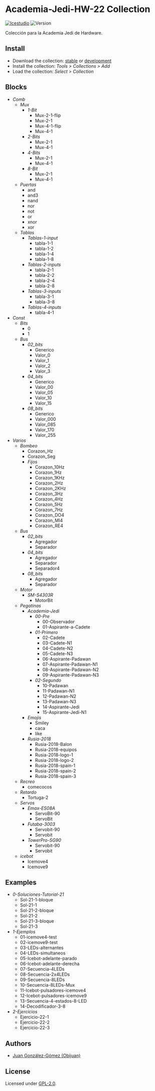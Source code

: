 # Academia-Jedi-HW-22 Collection

[![Icestudio](https://img.shields.io/badge/collection-icestudio-blue.svg)](https://github.com/FPGAwars/icestudio)
![Version](https://img.shields.io/badge/version-v0.1.0-orange.svg)

Colección para la Academia Jedi de Hardware.

## Install

* Download the collection: [stable](https://github.com/Obijuan/Academia-Jedi-Hw/archive/v0.1.0.zip) or [development](https://github.com/Obijuan/Academia-Jedi-Hw/archive/master.zip)
* Install the collection: *Tools > Collections > Add*
* Load the collection: *Select > Collection*

## Blocks
* *Comb*
  * *Mux*
    * *1-Bit*
      * Mux-2-1-flip
      * Mux-2-1
      * Mux-4-1-flip
      * Mux-4-1
    * *2-Bits*
      * Mux-2-1
      * Mux-4-1
    * *4-Bits*
      * Mux-2-1
      * Mux-4-1
    * *8-Bit*
      * Mux-2-1
      * Mux-4-1
  * *Puertas*
    * and
    * and3
    * nand
    * nor
    * not
    * or
    * xnor
    * xor
  * *Tablas*
    * *Tablas-1-input*
      * tabla-1-1
      * tabla-1-2
      * tabla-1-4
      * tabla-1-8
    * *Tablas-2-inputs*
      * tabla-2-1
      * tabla-2-2
      * tabla-2-4
      * tabla-2-8
    * *Tablas-3-inputs*
      * tabla-3-1
      * tabla-3-8
    * *Tablas-4-inputs*
      * tabla-4-1
* *Const*
  * *Bits*
    * 0
    * 1
  * *Bus*
    * *02_bits*
      * Generico
      * Valor_0
      * Valor_1
      * Valor_2
      * Valor_3
    * *04_bits*
      * Generico
      * Valor_00
      * Valor_05
      * Valor_10
      * Valor_15
    * *08_bits*
      * Generico
      * Valor_000
      * Valor_085
      * Valor_170
      * Valor_255
* *Varios*
  * *Bombeo*
    * Corazon_Hz
    * Corazon_Seg
    * *Fijos*
      * Corazon_10Hz
      * Corazon_1Hz
      * Corazon_1KHz
      * Corazon_2Hz
      * Corazon_2KHz
      * Corazon_3Hz
      * Corazon_4Hz
      * Corazon_5Hz
      * Corazon_7Hz
      * Corazon_DO4
      * Corazon_MI4
      * Corazon_RE4
  * *Bus*
    * *02_bits*
      * Agregador
      * Separador
    * *04_bits*
      * Agregador
      * Separador
      * Separador4
    * *08_bits*
      * Agregador
      * Separador
  * *Motor*
    * *SM-S4303R*
      * MotorBit
  * *Pegatinas*
    * *Academia-Jedi*
      * *00-Pre*
        * 00-Observador
        * 01-Aspirante-a-Cadete
      * *01-Primero*
        * 02-Cadete
        * 03-Cadete-N1
        * 04-Cadete-N2
        * 05-Cadete-N3
        * 06-Aspirante-Padawan
        * 07-Aspirante-Padawan-N1
        * 08-Aspirante-Padawan-N2
        * 09-Aspirante-Padawan-N3
      * *02-Segundo*
        * 10-Padawan
        * 11-Padawan-N1
        * 12-Padawan-N2
        * 13-Padawan-N3
        * 14-Aspirante-Jedi
        * 15-Aspirante-Jedi-N1
    * *Emojis*
      * Smiley
      * caca
      * like
    * *Rusia-2018*
      * Rusia-2018-Balon
      * Rusia-2018-equipos
      * Rusia-2018-logo-1
      * Rusia-2018-logo-2
      * Rusia-2018-spain-1
      * Rusia-2018-spain-2
      * Rusia-2018-spain-3
  * *Recreo*
    * comecocos
  * *Retardo*
    * Tortuga-2
  * *Servos*
    * *Emax-ES08A*
      * ServoBit-90
      * ServoBit
    * *Futaba-3003*
      * Servobit-90
      * Servobit
    * *TowerPro-SG90*
      * Servobit-90
      * Servobit
  * *icebot*
    * Icemove4
    * Icemove9

## Examples
* *0-Soluciones-Tutorial-21*
  * Sol-21-1-bloque
  * Sol-21-1
  * Sol-21-2-bloque
  * Sol-21-2
  * Sol-21-3-bloque
  * Sol-21-3
* *1-Ejemplos*
  * 01-icemove4-test
  * 02-icemove9-test
  * 03-LEDs-alternantes
  * 04-LEDs-simultaneos
  * 05-Icebot-adelante-parado
  * 06-Icebot-adelante-derecha
  * 07-Secuencia-4LEDs
  * 08-Secuencia-2x4LEDs
  * 09-Secuencia-8LEDs
  * 10-Secuencia-8LEDs-Mux
  * 11-Icebot-pulsadores-icemove4
  * 12-Icebot-pulsadores-icemove9
  * 13-Secuencia-4-estados-8-LED
  * 14-Decodificador-3-8
* *2-Ejercicios*
  * Ejercicio-22-1
  * Ejercicio-22-2
  * Ejercicio-22-3


## Authors
* [Juan González-Gómez (Obijuan)](https://github.com/Obijuan)


## License

Licensed under [GPL-2.0](https://opensource.org/licenses/GPL-2.0).
